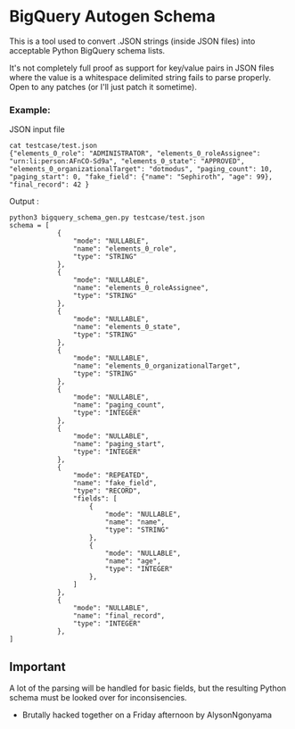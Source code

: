 
# BigQuery Autogen Schema

This is a tool used to convert .JSON strings (inside JSON files) into acceptable Python BigQuery schema lists.

It's not completely full proof as support for key/value pairs in JSON files where the value is a whitespace delimited string fails to parse properly. Open to any patches (or I'll just patch it sometime).

### Example:
JSON input file
```
cat testcase/test.json
{"elements_0_role": "ADMINISTRATOR", "elements_0_roleAssignee": "urn:li:person:AFnCO-Sd9a", "elements_0_state": "APPROVED", "elements_0_organizationalTarget": "dotmodus", "paging_count": 10, "paging_start": 0, "fake_field": {"name": "Sephiroth", "age": 99}, "final_record": 42 }
```
Output :
```
python3 bigquery_schema_gen.py testcase/test.json
schema = [
            {
                "mode": "NULLABLE",
                "name": "elements_0_role",
                "type": "STRING"
            },
            {
                "mode": "NULLABLE",
                "name": "elements_0_roleAssignee",
                "type": "STRING"
            },
            {
                "mode": "NULLABLE",
                "name": "elements_0_state",
                "type": "STRING"
            },
            {
                "mode": "NULLABLE",
                "name": "elements_0_organizationalTarget",
                "type": "STRING"
            },
            {
                "mode": "NULLABLE",
                "name": "paging_count",
                "type": "INTEGER"
            },
            {
                "mode": "NULLABLE",
                "name": "paging_start",
                "type": "INTEGER"
            },
            {
                "mode": "REPEATED",
                "name": "fake_field",
                "type": "RECORD",
                "fields": [
                    {
                        "mode": "NULLABLE",
                        "name": "name",
                        "type": "STRING"
                    },
                    {
                        "mode": "NULLABLE",
                        "name": "age",
                        "type": "INTEGER"
                    },
                ]
            },
            {
                "mode": "NULLABLE",
                "name": "final_record",
                "type": "INTEGER"
            },
]
```
## Important
A lot of the parsing will be handled for basic fields, but the resulting Python schema must be looked over for inconsisencies.


- Brutally hacked together on a Friday afternoon by AlysonNgonyama



